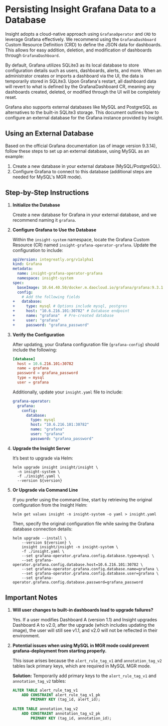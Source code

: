 # Persisting Insight Grafana Data to a Database

Insight adopts a cloud-native approach using `GrafanaOperator` and `CRD` to leverage Grafana
effectively. We recommend using the `GrafanaDashboard` Custom Resource Definition (CRD) to
define the JSON data for dashboards. This allows for easy addition, deletion, and modification
of dashboards through `GrafanaDashboard`.

By default, Grafana utilizes SQLite3 as its local database to store configuration details
such as users, dashboards, alerts, and more. When an administrator creates or imports a
dashboard via the UI, the data is temporarily stored in SQLite3. Upon Grafana's restart,
all dashboard data will revert to what is defined by the GrafanaDashboard CR, meaning any
dashboards created, deleted, or modified through the UI will be completely reset.

Grafana also supports external databases like MySQL and PostgreSQL as alternatives to
the built-in SQLite3 storage. This document outlines how to configure an external
database for the Grafana instance provided by Insight.

## Using an External Database

Based on the official Grafana documentation (as of image version 9.3.14), follow
these steps to set up an external database, using MySQL as an example:

1. Create a new database in your external database (MySQL/PostgreSQL).
2. Configure Grafana to connect to this database (additional steps are needed for MySQL's MGR mode).

## Step-by-Step Instructions

1. **Initialize the Database**

    Create a new database for Grafana in your external database, and we recommend naming it `grafana`.

2. **Configure Grafana to Use the Database**

    Within the `insight-system` namespace, locate the Grafana Custom Resource (CR) named
    `insight-grafana-operator-grafana`. Update the configuration to include:

    ```yaml
    apiVersion: integreatly.org/v1alpha1
    kind: Grafana
    metadata:
      name: insight-grafana-operator-grafana
      namespace: insight-system
    spec:
      baseImage: 10.64.40.50/docker.m.daocloud.io/grafana/grafana:9.3.14
      config:
        # Add the following fields
    +   database:
    +     type: mysql # Options include mysql, postgres
    +     host: "10.6.216.101:30782" # Database endpoint
    +     name: "grafana"  # Pre-created database
    +     user: "grafana"
    +     password: "grafana_password"
    ```

3. **Verify the Configuration**

    After updating, your Grafana configuration file (`grafana-config`) should include the following:

    ```toml
    [database]
      host = 10.6.216.101:30782
      name = grafana
      password = grafana_password
      type = mysql
      user = grafana
    ```

    Additionally, update your `insight.yaml` file to include:

    ```yaml
    grafana-operator:
      grafana:
        config:
          database:
            type: mysql
            host: "10.6.216.101:30782"
            name: "grafana"
            user: "grafana"
            password: "grafana_password"
    ```

4. **Upgrade the Insight Server**

    It’s best to upgrade via Helm:

    ```shell
    helm upgrade insight insight/insight \
      -n insight-system \
      -f ./insight.yaml \
      --version ${version}
    ```

5. **Or Upgrade via Command Line**

    If you prefer using the command line, start by retrieving the original configuration from the Insight Helm:

    ```shell
    helm get values insight -n insight-system -o yaml > insight.yaml
    ```

    Then, specify the original configuration file while saving the Grafana database connection details:

    ```shell
    helm upgrade --install \
        --version ${version} \
        insight insight/insight -n insight-system \
        -f ./insight.yaml \
        --set grafana-operator.grafana.config.database.type=mysql \
        --set grafana-operator.grafana.config.database.host=10.6.216.101:30782 \
        --set grafana-operator.grafana.config.database.name=grafana \
        --set grafana-operator.grafana.config.database.user=grafana \
        --set grafana-operator.grafana.config.database.password=grafana_password 
    ```

## Important Notes

1. **Will user changes to built-in dashboards lead to upgrade failures?**

    Yes. If a user modifies Dashboard A (version 1.1) and Insight upgrades Dashboard A to
    v2.0, after the upgrade (which includes updating the image), the user will still see
    v1.1, and v2.0 will not be reflected in their environment.

2. **Potential issues when using MySQL in MGR mode could prevent grafana-deployment from starting properly.**

    This issue arises because the `alert_rule_tag_v1` and `annotation_tag_v2` tables lack primary keys,
    which are required in MySQL MGR mode.

    **Solution:** Temporarily add primary keys to the `alert_rule_tag_v1` and `annotation_tag_v2` tables:

    ```SQL
    ALTER TABLE alert_rule_tag_v1
        ADD CONSTRAINT alert_rule_tag_v1_pk
            PRIMARY KEY (tag_id, alert_id);
        
    ALTER TABLE annotation_tag_v2
        ADD CONSTRAINT annotation_tag_v2_pk
            PRIMARY KEY (tag_id, annotation_id);
    ```
